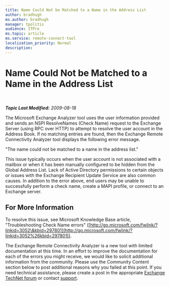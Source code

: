 ```yaml
---
title: Name Could Not be Matched to a Name in the Address List
author: bradhugh
ms.author: bradhugh
manager: tpolitis
audience: ITPro 
ms.topic: article 
ms.service: remote-connect-tool
localization_priority: Normal
description: 
---
```


<div data-xmlns="http://www.w3.org/1999/xhtml">

<div class="topic" data-xmlns="http://www.w3.org/1999/xhtml" data-msxsl="urn:schemas-microsoft-com:xslt" data-cs="http://msdn.microsoft.com/en-us/">

<div data-asp="http://msdn2.microsoft.com/asp">

# Name Could Not be Matched to a Name in the Address List

</div>

<div id="mainSection">

<div id="mainBody">

<span> </span>

_**Topic Last Modified:** 2009-08-18_

The Microsoft Exchange Analyzer tool uses the user information provided and sends an NSPI ResolveNames (Check Name) request to the Exchange Server (using RPC over HTTP) to attempt to resolve the user account in the Address Book. If no matching entries are found, then the Exchange Remote Connectivity Analyzer tool displays the following error message.

"The name could not be matched to a name in the address list."

This issue typically occurs when the user account is not associated with a mailbox or when it has been manually configured to be hidden from the Global Address List. Lack of Active Directory permissions to certain objects or issues with the Exchange Recipient Update Service are also common causes. In addition to the error above, end users may be unable to successfully perform a check name, create a MAPI profile, or connect to an Exchange server.

<div>

## For More Information

To resolve this issue, see Microsoft Knowledge Base article, "Troubleshooting Check Name errors" ([http://go.microsoft.com/fwlink/?linkid=3052\&kbid=297801](http://go.microsoft.com/fwlink/?linkid=3052%26kbid=297801)).

The Exchange Remote Connectivity Analyzer is a new tool with limited documentation at this time. In an effort to improve the documentation for each of the errors you might receive, we would like to solicit additional information from the community. Please use the Community Content section below to post additional reasons why you failed at this point. If you need technical assistance, please create a post in the appropriate [Exchange TechNet forum](http://go.microsoft.com/fwlink/?linkid=73420) or contact [support](http://go.microsoft.com/fwlink/?linkid=8158).

</div>

</div>

<span> </span>

</div>

</div>

</div>

